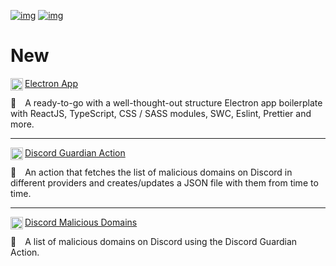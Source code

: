 [![img](https://img.shields.io/badge/support%20me%20on-patreon-61ffca?style=for-the-badge&labelColor=1C1E26&logo=patreon)](https://www.patreon.com/daltonmenezes)
[![img](https://img.shields.io/badge/join-electron%20brazil-61ffca?style=for-the-badge&labelColor=1C1E26&logo=discord)](https://discord.gg/wuTV99WVva)

# New

<img src="https://github.com/daltonmenezes/electron-app/raw/main/docs/images/bullet.svg" width="20" align="left" />[Electron App](https://github.com/daltonmenezes/electron-app)

💅 A ready-to-go with a well-thought-out structure Electron app boilerplate<br/>with ReactJS, TypeScript, CSS / SASS modules, SWC, Eslint, Prettier and more.

<hr/>

<img src="https://github.com/daltonmenezes/discord-guardian-action/raw/main/logo.svg" width="20" align="left" />[Discord Guardian Action](https://github.com/daltonmenezes/discord-guardian-action)

🤖 An action that fetches the list of malicious domains on Discord in<br/>different providers and creates/updates a JSON file with them from time to time.

<hr/>

<img src="https://github.com/daltonmenezes/discord-guardian-action/raw/main/logo.svg" width="20" align="left" />[Discord Malicious Domains](https://github.com/daltonmenezes/discord-malicious-domains)

🤖 A list of malicious domains on Discord using the Discord Guardian Action.
